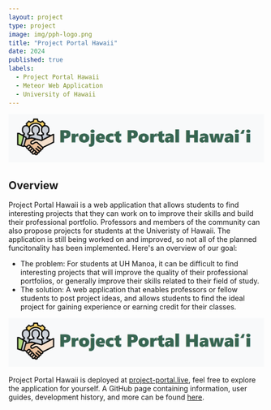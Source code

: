 ```yaml
---
layout: project
type: project
image: img/pph-logo.png
title: "Project Portal Hawaii"
date: 2024
published: true
labels:
  - Project Portal Hawaii
  - Meteor Web Application
  - University of Hawaii
---
```


<img src="../img/pph.png" alt="portal-portal-hawaii" fluid style="max-width: 100%; height: auto;" />

## Overview

Project Portal Hawaii is a web application that allows students to find interesting projects that they can work on to improve their skills and build their professional portfolio. Professors and members of the community can also propose projects for students at the Univeristy of Hawaii. The application is still being worked on and improved, so not all of the planned funcitonality has been implemented. Here's an overview of our goal:  

* The problem: For students at UH Manoa, it can be difficult to find interesting projects that will improve the quality of their professional portfolios, or generally improve their skills related to their field of study.
* The solution: A web application that enables professors or fellow students to post project ideas, and allows students to find the ideal project for gaining experience or earning credit for their classes.

<img src="../img/pph.png" alt="portal-portal-hawaii" fluid style="max-width: 100%; height: auto;" />

Project Portal Hawaii is deployed at [project-portal.live](https://project-portal.live), feel free to explore the application for yourself. A GitHub page containing information, user guides, development history, and more can be found [here](https://project-portal-hawaii.github.io).  


